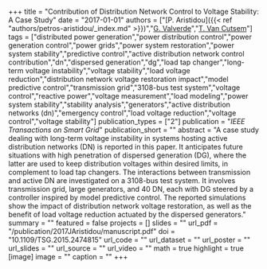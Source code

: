 +++
title = "Contribution of Distribution Network Control to Voltage Stability: A Case Study"
date = "2017-01-01"
authors = ["[P. Aristidou]({{< ref "authors/petros-aristidou/_index.md" >}})","[G. Valverde](http://scholar.google.co.uk/citations?user=Uy6MCt4AAAAJ)","[T. Van Cutsem](https://scholar.google.com/citations?user=rFDmBaIAAAAJ)"]
tags = ["distributed power generation","power distribution control","power generation control","power grids","power system restoration","power system stability","predictive control","active distribution network control contribution","dn","dispersed generation","dg","load tap changer","long-term voltage instability","voltage stability","load voltage reduction","distribution network voltage restoration impact","model predictive control","transmission grid","3108-bus test system","voltage control","reactive power","voltage measurement","load modeling","power system stability","stability analysis","generators","active distribution networks (dn)","emergency control","load voltage reduction","voltage control","voltage stability"]
publication_types = ["2"]
publication = "_IEEE Transactions on Smart Grid_"
publication_short = ""
abstract = "A case study dealing with long-term voltage instability in systems hosting active distribution networks (DN) is reported in this paper. It anticipates future situations with high penetration of dispersed generation (DG), where the latter are used to keep distribution voltages within desired limits, in complement to load tap changers. The interactions between transmission and active DN are investigated on a 3108-bus test system. It involves transmission grid, large generators, and 40 DN, each with DG steered by a controller inspired by model predictive control. The reported simulations show the impact of distribution network voltage restoration, as well as the benefit of load voltage reduction actuated by the dispersed generators."
summary = ""
featured = false
projects = []
slides = ""
url_pdf = "/publication/2017JAristidou/manuscript.pdf"
doi = "10.1109/TSG.2015.2474815"
url_code = ""
url_dataset = ""
url_poster = ""
url_slides = ""
url_source = ""
url_video = ""
math = true
highlight = true
[image]
image = ""
caption = ""
+++

